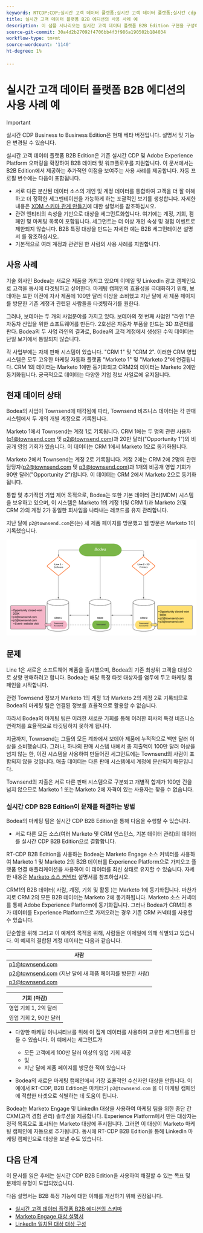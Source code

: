 ```yaml
---
keywords: RTCDP;CDP;실시간 고객 데이터 플랫폼;실시간 고객 데이터 플랫폼;실시간 cdp;cdp;cdp;rtcdp
title: 실시간 고객 데이터 플랫폼 B2B 에디션의 사용 사례 예
description: 이 샘플 시나리오는 실시간 고객 데이터 플랫폼 B2B Edition 구현을 구성하는 예를 제공합니다.
source-git-commit: 30a4d2b27092f4706bb4f3f986a190502b184034
workflow-type: tm+mt
source-wordcount: '1140'
ht-degree: 1%

---
```


# 실시간 고객 데이터 플랫폼 B2B 에디션의 사용 사례 예

>[!IMPORTANT]
>
>실시간 CDP Business to Business Edition은 현재 베타 버전입니다. 설명서 및 기능은 변경될 수 있습니다.

실시간 고객 데이터 플랫폼 B2B Edition은 기존 실시간 CDP 및 Adobe Experience Platform 오퍼링을 확장하여 B2B 데이터 및 워크플로우를 지원합니다. 이 문서에서는 B2B Edition에서 제공하는 추가적인 이점을 보여주는 사용 사례를 제공합니다. 자동 프로필 변수에는 다음이 포함됩니다.

- 서로 다른 분산된 데이터 소스의 개인 및 계정 데이터를 통합하여 고객을 더 잘 이해하고 더 정확한 세그멘테이션을 가능하게 하는 포괄적인 보기를 생성합니다. 자세한 내용은 [XDM 스키마 관계 만들기](./schemas/b2b.md)에 대한 설명서를 참조하십시오.
- 관련 엔티티의 속성을 기반으로 대상을 세그먼트화합니다. 여기에는 계정, 기회, 캠페인 및 마케팅 목록이 포함됩니다. 세그먼트는 더 이상 개인 속성 및 경험 이벤트로 제한되지 않습니다. B2B 특정 대상을 만드는 자세한 예는 B2B 세그먼테이션 설명서 를 참조하십시오.
   <!-- PLACEHOLDER [B2B segmentation documentation]()  -->
- 기본적으로 여러 계정과 관련된 한 사람의 사용 사례를 지원합니다.

## 사용 사례

기술 회사인 Bodea는 새로운 제품을 가지고 있으며 이메일 및 LinkedIn 광고 캠페인으로 고객을 동시에 타겟팅하고 싶어한다. 마케팅 캠페인의 효율성을 극대화하기 위해, 보데아는 또한 이전에 자사 제품에 100만 달러 이상을 소비했고 지난 달에 새 제품 페이지를 방문한 기존 계정과 관련된 사람들을 타겟팅하기를 원한다.

그러나, 보데아는 두 개의 사업분야를 가지고 있다. 보데아의 첫 번째 사업인 &quot;라인 1&quot;은 자동차 산업을 위한 소프트웨어를 만든다. 2호선은 자동차 부품을 만드는 3D 프린터를 판다. Bodea의 두 사업 라인의 결과로, Bodea의 고객 계정에서 생성된 수익 데이터는 단일 보기에서 통일되지 않습니다.

각 사업부에는 자체 판매 시스템이 있습니다. &quot;CRM 1&quot; 및 &quot;CRM 2&quot;. 이러한 CRM 영업 시스템은 모두 고유한 마케팅 자동화 플랫폼 &quot;Marketo 1&quot; 및 &quot;Marketo 2&quot;에 연결됩니다. CRM 1의 데이터는 Marketo 1에만 동기화되고 CRM2의 데이터는 Marketo 2에만 동기화됩니다. 궁극적으로 데이터는 다양한 기업 정보 사일로에 유지됩니다.

<!-- ![lines of business diagram](./assets/lines-of-business.png) -->

## 현재 데이터 상태

Bodea의 사업이 Townsend에 매각됨에 따라, Townsend 비즈니스 데이터는 각 판매 시스템에서 두 개의 개별 계정으로 기록됩니다.

Marketo 1에서 Townsend는 계정 1로 기록됩니다. CRM 1에는 두 명의 관련 사용자(p1@townsend.com 및 p2@townsend.com)과 20만 달러(&quot;Opportunity 1&quot;)의 비공개 영업 기회가 있습니다. 이 데이터는 CRM 1에서 Marketo 1으로 동기화됩니다.

Marketo 2에서 Townsend는 계정 2로 기록됩니다. 계정 2에는 CRM 2에 2명의 관련 담당자(p2@townsend.com 및 p3@townsend.com)과 1개의 비공개 영업 기회가 90만 달러(&quot;Opportunity 2&quot;)입니다. 이 데이터는 CRM 2에서 Marketo 2으로 동기화됩니다.

통합 및 추가적인 기업 제어 목적으로, Bodea는 또한 기본 데이터 관리(MDM) 시스템을 보유하고 있으며, 이 시스템은 Marketo 1의 계정 1(및 CRM 1)과 Marketo 2(및 CRM 2)의 계정 2가 동일한 회사임을 나타내는 레코드를 유지 관리합니다.

지난 달에 `p2@townsend.com`은(는) 새 제품 페이지를 방문했고 웹 방문은 Marketo 1이 기록했습니다.

![계정 정보 다이어그램](./assets/account-info.png)

## 문제

Line 1은 새로운 소프트웨어 제품을 출시했으며, Bodea의 기존 최상위 고객을 대상으로 상향 판매하려고 합니다. Bodea는 해당 특정 타겟 대상자를 염두에 두고 마케팅 캠페인을 시작합니다.

관련 Townsend 정보가 Marketo 1의 계정 1과 Marketo 2의 계정 2로 기록되므로 Bodea의 마케팅 팀은 연결된 정보를 효율적으로 활용할 수 없습니다.

따라서 Bodea의 마케팅 팀은 이러한 새로운 기회를 통해 이러한 회사의 특정 비즈니스 연락처를 효율적으로 타깃팅하지 못하게 됩니다.

지금까지, Townsend는 그들의 모든 계좌에서 보데아 제품에 누적적으로 백만 달러 이상을 소비했습니다. 그러나, 하나의 판매 시스템 내에서 총 지출액이 100만 달러 이상을 넘지 않는 한, 이전 시스템을 사용하여 만들어진 세그먼트에는 Townsend의 사람이 포함되지 않을 것입니다. 매출 데이터는 다른 판매 시스템에서 계정에 분산되기 때문입니다.

Townsend의 지출은 서로 다른 판매 시스템으로 구분되고 개별적 합계가 100만 건을 넘지 않으므로 Marketo 1 또는 Marketo 2에 자격이 있는 사용자는 찾을 수 없습니다.

### 실시간 CDP B2B Edition이 문제를 해결하는 방법

Bodea의 마케팅 팀은 실시간 CDP B2B Edition을 통해 다음을 수행할 수 있습니다.

- 서로 다른 모든 소스(여러 Marketo 및 CRM 인스턴스, 기본 데이터 관리)의 데이터를 실시간 CDP B2B Edition으로 결합합니다.

RT-CDP B2B Edition을 사용하는 Bodea는 Marketo Engage 소스 커넥터를 사용하여 Marketo 1 및 Marketo 2의 B2B 데이터를 Experience Platform으로 가져오고 플랫폼 연결 애플리케이션을 사용하여 이 데이터를 최신 상태로 유지할 수 있습니다. 자세한 내용은 [Marketo 소스 커넥터](../sources/connectors/adobe-applications/marketo/marketo.md) 설명서를 참조하십시오.

CRM1의 B2B 데이터( 사람, 계정, 기회 및 활동 )는 Marketo 1에 동기화됩니다. 마찬가지로 CRM 2의 모든 B2B 데이터는 Marketo 2에 동기화됩니다. Marketo 소스 커넥터를 통해 Adobe Experience Platform에 동기화됩니다. 그러나 Bodea가 CRM의 추가 데이터를 Experience Platform으로 가져오려는 경우 기존 CRM 커넥터를 사용할 수 있습니다.

단순함을 위해 그리고 이 예제의 목적을 위해, 사람들은 이메일에 의해 식별되고 있습니다. 이 예제의 결합된 계정 데이터는 다음과 같습니다.

| 사람 |
|---|
| p1@townsend.com |
| p2@townsend.com (지난 달에 새 제품 페이지를 방문한 사람) |
| p3@townsend.com |

| 기회 (마감) |
|---|
| 영업 기회 1, 2억 달러 |
| 영업 기회 2, 90만 달러 |

- 다양한 마케팅 이니셔티브를 위해 이 집계 데이터를 사용하여 고유한 세그먼트를 만들 수 있습니다. 이 예에서는 세그먼트가

   - 모든 고객에게 100만 달러 이상의 영업 기회 제공
   - 및
   - 지난 달에 제품 페이지를 방문한 적이 있습니다

- Bodea의 새로운 마케팅 캠페인에서 가장 효율적인 수신자인 대상을 만듭니다. 이 예에서 RT-CDP, B2B Edition은 마케터가 `p2@townsend.com` 을 이 마케팅 캠페인에 적합한 타겟으로 식별하는 데 도움이 됩니다.

Bodea는 Marketo Engage 및 LinkedIn 대상을 사용하여 마케팅 팀을 위한 종단 간 CXM(고객 경험 관리) 솔루션을 제공합니다. Experience Platform에서 만든 대상자는 정적 목록으로 표시되는 Marketo 대상에 푸시됩니다. 그러면 이 대상이 Marketo 마케팅 캠페인에 자동으로 추가됩니다. 동시에 RT-CDP B2B Edition을 통해 LinkedIn 마케팅 캠페인으로 대상을 보낼 수도 있습니다.

## 다음 단계

이 문서를 읽은 후에는 실시간 CDP B2B Edition을 사용하여 해결할 수 있는 목표 및 문제의 유형이 도입되었습니다.

다음 설명서는 B2B 특정 기능에 대한 이해를 개선하기 위해 권장됩니다.

<!-- - [Marketo connector]() -->
- [실시간 고객 데이터 플랫폼 B2B 에디션의 스키마](./schemas/b2b.md)
- [Marketo Engage 대상 설명서](https://experienceleague.adobe.com/docs/experience-platform/destinations/catalog/adobe/marketo-engage.html)
- [LinkedIn 일치된 대상 대상 구성](https://experienceleague.adobe.com/docs/experience-platform/destinations/catalog/social/linkedin.html#connect)

<!-- PLACEHOLDER -->
<!-- - [Account Profiles]() -->
<!-- - [B2B Segmentation examples]() -->
<!-- PLACEHOLDERS to tutorial / account profiles / B2B connectors / segmentation examples -->
